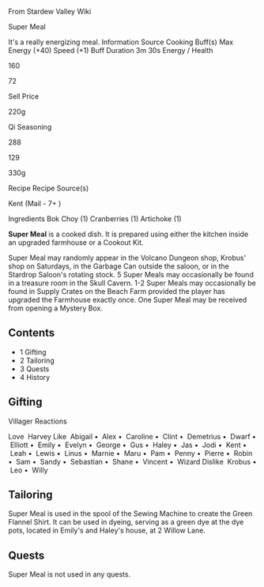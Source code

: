 From Stardew Valley Wiki

Super Meal

It's a really energizing meal. Information Source Cooking Buff(s) Max Energy (+40) Speed (+1) Buff Duration 3m 30s Energy / Health

160

72

Sell Price

220g

Qi Seasoning

288

129

330g

Recipe Recipe Source(s)

Kent (Mail - 7+ )

Ingredients Bok Choy (1) Cranberries (1) Artichoke (1)

**Super Meal** is a cooked dish. It is prepared using either the kitchen inside an upgraded farmhouse or a Cookout Kit.

Super Meal may randomly appear in the Volcano Dungeon shop, Krobus' shop on Saturdays, in the Garbage Can outside the saloon, or in the Stardrop Saloon's rotating stock. 5 Super Meals may occasionally be found in a treasure room in the Skull Cavern. 1-2 Super Meals may occasionally be found in Supply Crates on the Beach Farm provided the player has upgraded the Farmhouse exactly once. One Super Meal may be received from opening a Mystery Box.

## Contents

- 1 Gifting
- 2 Tailoring
- 3 Quests
- 4 History

## Gifting

Villager Reactions

Love  Harvey Like  Abigail •  Alex •  Caroline •  Clint •  Demetrius •  Dwarf •  Elliott •  Emily •  Evelyn •  George •  Gus •  Haley •  Jas •  Jodi •  Kent •  Leah •  Lewis •  Linus •  Marnie •  Maru •  Pam •  Penny •  Pierre •  Robin •  Sam •  Sandy •  Sebastian •  Shane •  Vincent •  Wizard Dislike  Krobus •  Leo •  Willy

## Tailoring

Super Meal is used in the spool of the Sewing Machine to create the Green Flannel Shirt. It can be used in dyeing, serving as a green dye at the dye pots, located in Emily's and Haley's house, at 2 Willow Lane.

## Quests

Super Meal is not used in any quests.